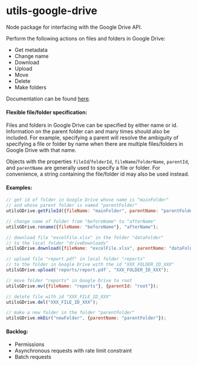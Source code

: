 # utils-google-drive
Node package for interfacing with the Google Drive API.

Perform the following actions on files and folders in Google Drive:
 - Get metadata
 - Change name
 - Download
 - Upload
 - Move
 - Delete
 - Make folders
 
 Documentation can be found [here](https://curtcommander.github.io/utils-google-drive/).
 
 #### Flexible file/folder specification:
Files and folders in Google Drive can be specified by either name or id.
Information on the parent folder can and many times should also be included.
For example, specifying a parent will resolve the ambiguity 
of specifying a file or folder by name when there are multiple files/folders in Google Drive with that name.

Objects with the properties `fileId`/`folderId`, `fileName`/`folderName`, `parentId`, and `parentName` are generally used to specify a file or folder. For convenience, a string containing the file/folder id may also be used instead.
 
 #### Examples:
 ```javascript
// get id of folder in Google Drive whose name is "mainFolder"
// and whose parent folder is named "parentFolder"
utilsGDrive.getFileId({fileName: "mainFolder", parentName: "parentFolder"});

// change name of folder from "beforeName" to "afterName"
utilsGDrive.rename({fileName: "beforeName"}, "afterName");

// download file "excelFile.xlsx" in the folder "dataFolder"
// to the local folder "driveDownloads"
utilsGDrive.download({fileName: "excelFile.xlsx", parentName: "dataFolder"}, "./driveDownloads");

// upload file "report.pdf" in local folder "reports" 
// to the folder in Google Drive with the id "XXX_FOLDER_ID_XXX"
utilsGDrive.upload('reports/report.pdf', "XXX_FOLDER_ID_XXX");

// move folder "reports" in Google Drive to root
utilsGDrive.mv({fileName: "reports"}, {parentId: "root"});

// delete file with id "XXX_FILE_ID_XXX"
utilsGDrive.del("XXX_FILE_ID_XXX");

// make a new folder in the folder "parentFolder"
utilsGDrive.mkDir("newFolder", {parentName: "parentFolder"});
```

#### Backlog:
 - Permissions
 - Asynchronous requests with rate limit constraint
 - Batch requests
